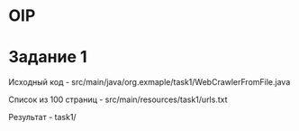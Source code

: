 # OIP

# Задание 1 

Исходный код - src/main/java/org.exmaple/task1/WebCrawlerFromFile.java 

Cписок из 100 страниц - src/main/resources/task1/urls.txt

Результат - task1/